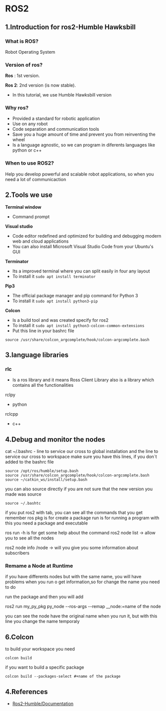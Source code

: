 # ROS2
## 1.Introduction for ros2-Humble Hawksbill

### What is ROS? 
Robot Operating System 

### Version of ros?
**Ros** : 1st version. 
 
**Ros 2**: 2nd version (is now stable).
- In this tutorial, we use Humble Hawksbill version

### Why ros?
- Provided a standard for robotic application 
- Use on any robot
- Code separation and communication tools 
- Save you a huge amount of time and prevent you from reinventing the wheel 
- Is a language agnostic, so we can program in diferents languages like python or c++

### When to use ROS2?

Help you develop powerful and scalable robot applications, so when you need a lot of communicaction 

## 2.Tools we use 

**Terminal window**
 - Command prompt

**Visual studio**
- Code editor redefined and optimized for building and debugging modern web and cloud applications
- You can also install Microsoft Visual Studio Code from your Ubuntu's GUI
  
**Terminator**
- Its a improved terminal where you can split easily in four any layout
- To install it `sudo apt install terminator`

**Pip3**
- The official package manager and pip command for Python 3
- To install it `sudo apt install python3-pip`

**Colcon**
- Is a build tool and was created specify for ros2 
- To install it `sudo apt install python3-colcon-common-extensions`
- Put this line in your bashrc file

```
source /usr/share/colcon_argcomplete/hook/colcon-argcomplete.bash
```


## 3.language libraries 
### rlc ### 
 - Is a ros library and it means Ross Client Library also is a  library which contains all the functionalities 

rclpy 
 - python

rclcpp 
 - c++

## 4.Debug and monitor the nodes
cat ~/.bashrc - line to service our cross to global installation and the line to service our cross to workspace 
make sure you have this lines, if you don´t added to the bashrc file 

```
source /opt/ros/humble/setup.bash
source /usr/share/colcon_argcomplete/hook/colcon-argcomplete.bash
source ~/catkin_ws/install/setup.bash
```

you can also source directly if you are not sure that the new version you made was source

```
source ~/.bashtc
```

if you put ros2 with tab, you can see all the commands that you get 
remember ros pkg is for create a package 
run is for running a program with this you need a package and executable 


ros run -h is for get some help about the command
ros2 node list -> allow you to see all the nodes 

ros2 node info /node -> will you give you some information about subscribers

### Remame a Node at Runtime 

if you have differents nodes but with the same name, you will have problems when you run o get information,so for change the name you need to do 

run the package and then you will add 

ros2 run my_py_pkg py_node --ros-args --remap __node:=name of the node 

you can see the node have the original name when you run it, but with this line you change the name temporaly 


## 6.Colcon 

to build your workspace you need 

```
colcon build
```
if you want to build a specific package 
```
colcon build --packages-select #+name of the package 
```




## 4.References 
 - [Ros2-Humble/Documentation](https://docs.ros.org/en/rolling/index.html)


